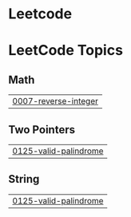 # Leetcode
<!---LeetCode Topics Start-->
# LeetCode Topics
## Math
|  |
| ------- |
| [0007-reverse-integer](https://github.com/MegavarshiniM1809/Leetcode/tree/master/0007-reverse-integer) |
## Two Pointers
|  |
| ------- |
| [0125-valid-palindrome](https://github.com/MegavarshiniM1809/Leetcode/tree/master/0125-valid-palindrome) |
## String
|  |
| ------- |
| [0125-valid-palindrome](https://github.com/MegavarshiniM1809/Leetcode/tree/master/0125-valid-palindrome) |
<!---LeetCode Topics End-->